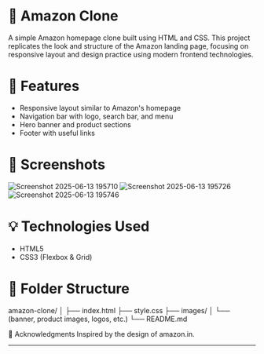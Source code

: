 # 🛒 Amazon Clone
A simple Amazon homepage clone built using HTML and CSS. This project replicates the look and structure of the Amazon landing page, focusing on responsive layout and design practice using modern frontend technologies.

# 🚀 Features

- Responsive layout similar to Amazon's homepage  
- Navigation bar with logo, search bar, and menu  
- Hero banner and product sections  
- Footer with useful links  

# 📸 Screenshots
![Screenshot 2025-06-13 195710](https://github.com/user-attachments/assets/69104623-7ba1-4f9d-b45e-f56e2848b9b6)
![Screenshot 2025-06-13 195726](https://github.com/user-attachments/assets/2127ed64-963f-4d16-9ffb-565d6e2b6800)
![Screenshot 2025-06-13 195746](https://github.com/user-attachments/assets/a46e342f-e2c0-46dd-b325-cf79c9f96536)

# 💡 Technologies Used

- HTML5  
- CSS3 (Flexbox & Grid)

# 📁 Folder Structure
amazon-clone/
│
├── index.html
├── style.css
├── images/
│ └── (banner, product images, logos, etc.)
└── README.md

🙌 Acknowledgments
Inspired by the design of amazon.in.

---

